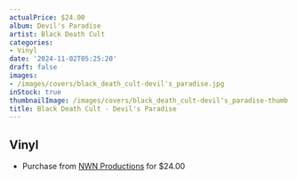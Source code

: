 ```yaml
---
actualPrice: $24.00
album: Devil's Paradise
artist: Black Death Cult
categories:
- Vinyl
date: '2024-11-02T05:25:20'
draft: false
images:
- /images/covers/black_death_cult-devil's_paradise.jpg
inStock: true
thumbnailImage: /images/covers/black_death_cult-devil's_paradise-thumb.jpg
title: Black Death Cult - Devil's Paradise
---
```


## Vinyl
* Purchase from [NWN Productions](http://shop.nwnprod.com/index.php?route=product/product&path=75&product_id=30250&sort=pd.name&order=ASC) for $24.00
